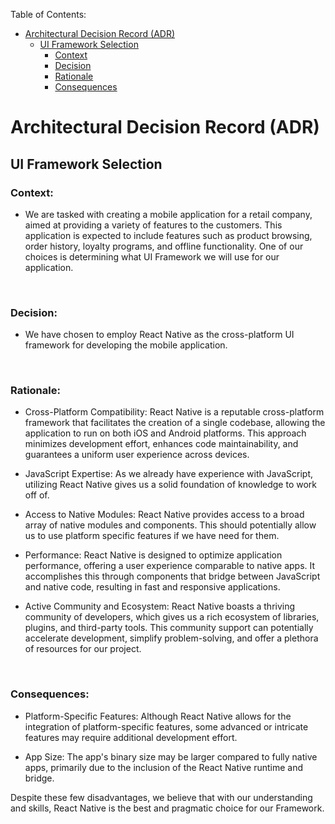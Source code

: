 Table of Contents:
* [Architectural Decision Record (ADR)](#architectural-decision-record-adr)
  * [UI Framework Selection](#ui-framework-selection)
    * [Context](#context)
    * [Decision](#decision)
    * [Rationale](#rationale)
    * [Consequences](#consequences)

# Architectural Decision Record (ADR)
## UI Framework Selection

### Context:

- We are tasked with creating a mobile application for a retail company, aimed at providing a variety of features to the customers. This application is expected to include features such as product browsing, order history, loyalty programs, and offline functionality. One of our choices is determining what UI Framework we will use for our application.

<br/>

### Decision:

- We have chosen to employ React Native as the cross-platform UI framework for developing the mobile application.

<br/>

### Rationale:

- Cross-Platform Compatibility: React Native is a reputable cross-platform framework that facilitates the creation of a single codebase, allowing the application to run on both iOS and Android platforms. This approach minimizes development effort, enhances code maintainability, and guarantees a uniform user experience across devices.

- JavaScript Expertise: As we already have experience with JavaScript, utilizing React Native gives us a solid foundation of knowledge to work off of.

- Access to Native Modules: React Native provides access to a broad array of native modules and components. This should potentially allow us to use platform specific features if we have need for them.

- Performance: React Native is designed to optimize application performance, offering a user experience comparable to native apps. It accomplishes this through components that bridge between JavaScript and native code, resulting in fast and responsive applications.

- Active Community and Ecosystem: React Native boasts a thriving community of developers, which gives us a rich ecosystem of libraries, plugins, and third-party tools. This community support can potentially accelerate development, simplify problem-solving, and offer a plethora of resources for our project.

<br/>

### Consequences:

- Platform-Specific Features: Although React Native allows for the integration of platform-specific features, some advanced or intricate features may require additional development effort.

- App Size: The app's binary size may be larger compared to fully native apps, primarily due to the inclusion of the React Native runtime and bridge.

Despite these few disadvantages, we believe that with our understanding and skills, React Native is the best and pragmatic choice for our Framework.
